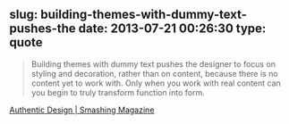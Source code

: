 slug: building-themes-with-dummy-text-pushes-the
date: 2013-07-21 00:26:30
type: quote
---

> Building themes with dummy text pushes the designer to focus on styling and decoration, rather than on content, because there is no content yet to work with. Only when you work with real content can you begin to truly transform function into form.

[Authentic Design | Smashing Magazine](http://www.smashingmagazine.com/2013/07/16/authentic-design/)
